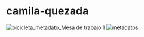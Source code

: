 # camila-quezada
![bicicleta_metadato_Mesa de trabajo 1](https://github.com/diplomado-infografia/camila-quezada/assets/103609379/2c1be1e1-ae08-413f-bbc9-82b8bc4c4ad7)
![metadatos](https://github.com/diplomado-infografia/camila-quezada/assets/103609379/92a515c8-b9d4-4731-af1b-b30dd8fc922f)
